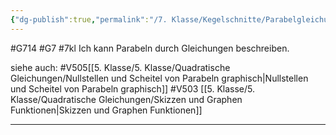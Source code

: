 ```yaml
---
{"dg-publish":true,"permalink":"/7. Klasse/Kegelschnitte/Parabelgleichung/"}
---
```


#G714 #G7 #7kl
Ich kann Parabeln durch Gleichungen beschreiben.

siehe auch:
#V505[[5. Klasse/5. Klasse/Quadratische Gleichungen/Nullstellen und Scheitel von Parabeln graphisch\|Nullstellen und Scheitel von Parabeln graphisch]]
#V503 [[5. Klasse/5. Klasse/Quadratische Gleichungen/Skizzen und Graphen Funktionen\|Skizzen und Graphen Funktionen]]
___
